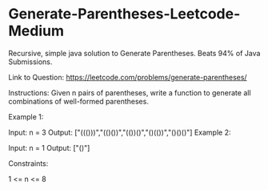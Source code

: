 # Generate-Parentheses-Leetcode-Medium
Recursive, simple java solution to Generate Parentheses. Beats 94% of Java Submissions.

Link to Question: https://leetcode.com/problems/generate-parentheses/


Instructions:
Given n pairs of parentheses, write a function to generate all combinations of well-formed parentheses.

 

Example 1:

Input: n = 3
Output: ["((()))","(()())","(())()","()(())","()()()"]
Example 2:

Input: n = 1
Output: ["()"]
 

Constraints:

1 <= n <= 8
